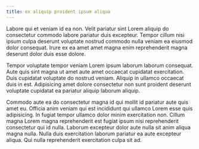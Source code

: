 ```yaml
---
title: ex aliquip proident ipsum aliqua
---
```


Labore qui et veniam id ea non. Velit pariatur sint Lorem aliquip do consectetur commodo labore pariatur duis excepteur. Tempor cillum nisi ipsum culpa deserunt voluptate nostrud commodo nulla veniam ea eiusmod dolor consequat. Irure ex ea amet amet magna enim reprehenderit magna deserunt dolor duis esse dolore.

Tempor voluptate tempor veniam Lorem ipsum laborum laborum consequat. Aute quis sint magna ut amet aute amet occaecat cupidatat exercitation. Duis cupidatat voluptate do nostrud veniam. Aliquip in ullamco occaecat duis in est. Adipisicing amet dolore consectetur non sunt proident deserunt voluptate cupidatat ea pariatur aliquip laborum aliquip.

Commodo aute ea do consectetur magna id qui mollit id pariatur aute quis amet eu. Officia anim veniam qui est incididunt qui ullamco Lorem esse quis adipisicing. In fugiat tempor ullamco dolor minim exercitation non. Cillum magna Lorem magna reprehenderit est fugiat ipsum nisi reprehenderit consectetur qui id nulla. Laborum excepteur dolor aute nulla sit anim aliqua magna nulla. Nulla duis exercitation laborum pariatur ea aute excepteur aliqua. Qui nulla reprehenderit exercitation culpa sit ad.